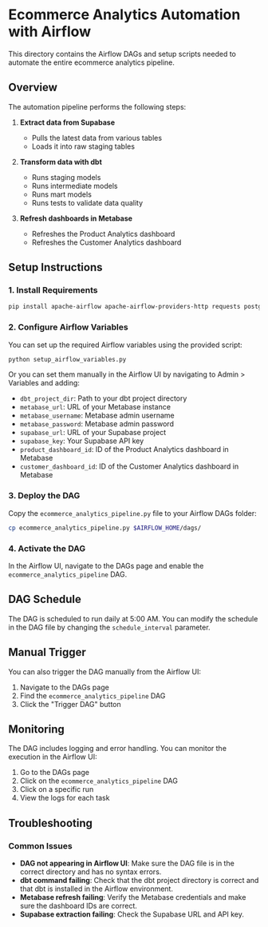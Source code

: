 # Ecommerce Analytics Automation with Airflow

This directory contains the Airflow DAGs and setup scripts needed to automate the entire ecommerce analytics pipeline.

## Overview

The automation pipeline performs the following steps:

1. **Extract data from Supabase**

   - Pulls the latest data from various tables
   - Loads it into raw staging tables

2. **Transform data with dbt**

   - Runs staging models
   - Runs intermediate models
   - Runs mart models
   - Runs tests to validate data quality

3. **Refresh dashboards in Metabase**
   - Refreshes the Product Analytics dashboard
   - Refreshes the Customer Analytics dashboard

## Setup Instructions

### 1. Install Requirements

```bash
pip install apache-airflow apache-airflow-providers-http requests postgrest
```

### 2. Configure Airflow Variables

You can set up the required Airflow variables using the provided script:

```bash
python setup_airflow_variables.py
```

Or you can set them manually in the Airflow UI by navigating to Admin > Variables and adding:

- `dbt_project_dir`: Path to your dbt project directory
- `metabase_url`: URL of your Metabase instance
- `metabase_username`: Metabase admin username
- `metabase_password`: Metabase admin password
- `supabase_url`: URL of your Supabase project
- `supabase_key`: Your Supabase API key
- `product_dashboard_id`: ID of the Product Analytics dashboard in Metabase
- `customer_dashboard_id`: ID of the Customer Analytics dashboard in Metabase

### 3. Deploy the DAG

Copy the `ecommerce_analytics_pipeline.py` file to your Airflow DAGs folder:

```bash
cp ecommerce_analytics_pipeline.py $AIRFLOW_HOME/dags/
```

### 4. Activate the DAG

In the Airflow UI, navigate to the DAGs page and enable the `ecommerce_analytics_pipeline` DAG.

## DAG Schedule

The DAG is scheduled to run daily at 5:00 AM. You can modify the schedule in the DAG file by changing the `schedule_interval` parameter.

## Manual Trigger

You can also trigger the DAG manually from the Airflow UI:

1. Navigate to the DAGs page
2. Find the `ecommerce_analytics_pipeline` DAG
3. Click the "Trigger DAG" button

## Monitoring

The DAG includes logging and error handling. You can monitor the execution in the Airflow UI:

1. Go to the DAGs page
2. Click on the `ecommerce_analytics_pipeline` DAG
3. Click on a specific run
4. View the logs for each task

## Troubleshooting

### Common Issues

- **DAG not appearing in Airflow UI**: Make sure the DAG file is in the correct directory and has no syntax errors.
- **dbt command failing**: Check that the dbt project directory is correct and that dbt is installed in the Airflow environment.
- **Metabase refresh failing**: Verify the Metabase credentials and make sure the dashboard IDs are correct.
- **Supabase extraction failing**: Check the Supabase URL and API key.
